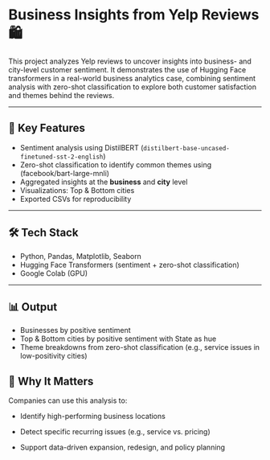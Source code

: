 # Business Insights from Yelp Reviews 🛍️

This project analyzes Yelp reviews to uncover insights into business- and city-level customer sentiment.
It demonstrates the use of Hugging Face transformers in a real-world business analytics case, combining sentiment analysis with zero-shot classification to explore both customer satisfaction and themes behind the reviews.

---

## 🔑 Key Features

* Sentiment analysis using DistilBERT (`distilbert-base-uncased-finetuned-sst-2-english`)
* Zero-shot classification to identify common themes using (facebook/bart-large-mnli)
* Aggregated insights at the **business** and **city** level
* Visualizations: Top & Bottom cities
* Exported CSVs for reproducibility

---

## 🛠 Tech Stack

* Python, Pandas, Matplotlib, Seaborn
* Hugging Face Transformers (sentiment + zero-shot classification)
* Google Colab (GPU)

---

## 📊 Output

* Businesses by positive sentiment
* Top & Bottom cities by positive sentiment with State as hue
* Theme breakdowns from zero-shot classification (e.g., service issues in low-positivity cities)

## 🚀 Why It Matters

Companies can use this analysis to:

* Identify high-performing business locations

* Detect specific recurring issues (e.g., service vs. pricing)

* Support data-driven expansion, redesign, and policy planning

